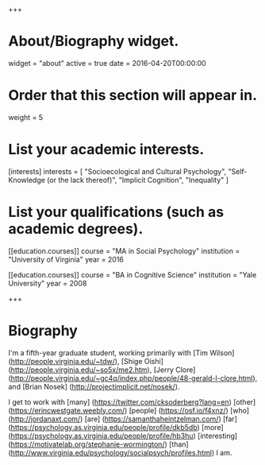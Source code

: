 +++
# About/Biography widget.
widget = "about"
active = true
date = 2016-04-20T00:00:00

# Order that this section will appear in.
weight = 5

# List your academic interests.
[interests]
  interests = [
    "Socioecological and Cultural Psychology",
    "Self-Knowledge (or the lack thereof)",
    "Implicit Cognition",
    "Inequality"
  ]

# List your qualifications (such as academic degrees).
[[education.courses]]
  course = "MA in Social Psychology"
  institution = "University of Virginia"
  year = 2016

[[education.courses]]
  course = "BA in Cognitive Science"
  institution = "Yale University"
  year = 2008

 
+++

# Biography

I'm a fifth-year graduate student, working primarily with [Tim Wilson] (http://people.virginia.edu/~tdw/), [Shige Oishi] (http://people.virginia.edu/~so5x/me2.htm), [Jerry Clore] (http://people.virginia.edu/~gc4q/index.php/people/48-gerald-l-clore.html), and [Brian Nosek] (http://projectimplicit.net/nosek/).

I get to work with [many] (https://twitter.com/cksoderberg?lang=en) [other] (https://erincwestgate.weebly.com/) [people] (https://osf.io/f4xnz/) [who] (http://jordanaxt.com/) [are] (https://samanthaheintzelman.com/) [far] (https://psychology.as.virginia.edu/people/profile/dkb5db) [more] (https://psychology.as.virginia.edu/people/profile/hb3hu) [interesting] (https://motivatelab.org/stephanie-wormington/) [than] (http://www.virginia.edu/psychology/socialpsych/profiles.html) I am. 
